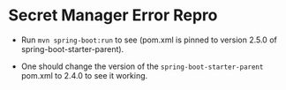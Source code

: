 # Secret Manager Error Repro

* Run `mvn spring-boot:run` to see (pom.xml is pinned to version 2.5.0 of spring-boot-starter-parent).

* One should change the version of the `spring-boot-starter-parent` pom.xml to 2.4.0 to see it working.